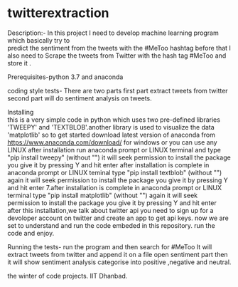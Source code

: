 # twitterextraction
Description:- In this project I need to develop machine learning program which basically  try to  
                       predict the sentiment from the tweets with the #MeToo hashtag before that I also 
                       need to Scrape the tweets from Twitter with the hash tag #MeToo and store it .


Prerequisites-python 3.7 and anaconda


coding style tests- There are two parts first part extract tweets from twitter 
                    second part will do sentiment analysis on tweets.



Installing		    
this is a very simple code in python which uses two pre-defined libraries 'TWEEPY' and 'TEXTBLOB'.another library is used to visualize the data 'matplotlib'
so to get started download latest version of anaconda from https://www.anaconda.com/download/ for windows or you can use any LINUX
after installation run anaconda prompt or LINUX terminal and type "pip install tweepy" (without "")
it will seek permission to install the package you give it by pressing Y and hit enter
after installation is complete in anaconda prompt or LINUX teminal type "pip install textblob" (without "")
again it will seek permission to install the package you give it by pressing Y and hit enter 7.after installation is complete in anaconda prompt or LINUX terminal type "pip install matplotlib" (without "")
again it will seek permission to install the package you give it by pressing Y and hit enter
after this installation,we talk about twitter api you need to sign up for a devoloper account on twitter and create an app to get api keys.
now we are set to understand and run the code embeded in this repository.
run the code and enjoy.   

Running the tests- run the program and then search for #MeToo 
                   It will extract tweets from twitter and append it on a file
		   open sentiment part then it will show sentiment analysis 
		   categorise into positive ,negative and neutral.

the winter of code projects. 
IIT Dhanbad.

